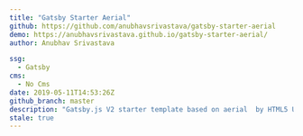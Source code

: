 ```yaml
---
title: "Gatsby Starter Aerial"
github: https://github.com/anubhavsrivastava/gatsby-starter-aerial
demo: https://anubhavsrivastava.github.io/gatsby-starter-aerial/
author: Anubhav Srivastava

ssg:
  - Gatsby
cms:
  - No Cms
date: 2019-05-11T14:53:26Z
github_branch: master
description: "Gatsby.js V2 starter template based on aerial  by HTML5 UP"
stale: true
---
```

